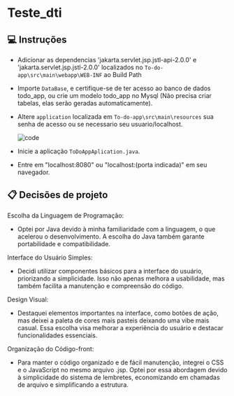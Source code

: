 # Teste_dti

## 💻 Instruções

* Adicionar as dependencias 'jakarta.servlet.jsp.jstl-api-2.0.0' e 'jakarta.servlet.jsp.jstl-2.0.0' localizados no `To-do-app\src\main\webapp\WEB-INF` ao Build Path

* Importe `DataBase`, e certifique-se de ter acesso ao banco de dados todo_app, ou crie um modelo todo_app no Mysql
 (Não precisa criar tabelas, elas serão geradas automaticamente).
* Altere `application` localizada em `To-do-app\src\main\resources`  sua senha de acesso ou se necessario seu usuario/localhost.

     ![code](https://github.com/VitorLucioOliveira/Teste_dti/assets/130071272/9d841904-6573-42ad-80b3-3cc1fa08d8f4)

* Inicie a aplicação `ToDoAppAplication.java`.
* Entre em "localhost:8080" ou "localhost:(porta indicada)" em seu navegador.

 
## 📋 Decisões de projeto

Escolha da Linguagem de Programação: 
* Optei por Java devido à minha familiaridade com a linguagem, o que acelerou o desenvolvimento. A escolha do Java também garante portabilidade e compatibilidade.

Interface do Usuário Simples: 
* Decidi utilizar componentes básicos para a interface do usuário, priorizando a simplicidade. Isso não apenas melhora a usabilidade, mas também facilita a manutenção e compreensão do código.

Design Visual: 
* Destaquei elementos importantes na interface, como botões de ação, mas deixei a paleta de cores mais pasteis deixando uma vibe mais casual. Essa escolha visa melhorar a experiência do usuário e destacar funcionalidades essenciais.

Organização do Código-front: 
* Para manter o código organizado e de fácil manutenção, integrei o CSS e o JavaScript no mesmo arquivo .jsp. Optei por essa abordagem devido à simplicidade do sistema de lembretes, economizando em chamadas de arquivo e simplificando a estrutura.
  

